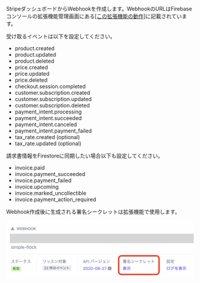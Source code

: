 StripeダッシュボードからWebhookを作成します。WebhookのURLはFirebaseコンソールの拡張機能管理画面にある[[この拡張機能の動作]](https://console.firebase.google.com/project/_/extensions/instances/firestore-stripe-payments?tab=details)に記載されています。

受け取るイベントは以下を設定してください。

- product.created
- product.updated
- product.deleted
- price.created
- price.updated
- price.deleted
- checkout.session.completed
- customer.subscription.created
- customer.subscription.updated
- customer.subscription.deleted
- payment_intent.processing
- payment_intent.succeeded
- payment_intent.canceled
- payment_intent.payment_failed
- tax_rate.created (optional)
- tax_rate.updated (optional)

請求書情報をFirestoreに同期したい場合以下も設定してください。

- invoice.paid
- invoice.payment_succeeded
- invoice.payment_failed
- invoice.upcoming
- invoice.marked_uncollectible
- invoice.payment_action_required

Webhook作成後に生成される署名シークレットは拡張機能で使用します。

![](/docs/images/2022-01-22-14-42-02.png)